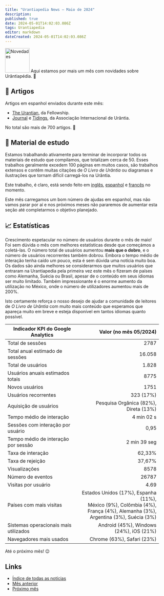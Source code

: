 ```yaml
---
title: "Urantiapedia News — Maio de 2024"
description: 
published: true
date: 2024-05-01T14:02:03.086Z
tags: Urantiapedia
editor: markdown
dateCreated: 2024-05-01T14:02:03.086Z
---
```


<img src="/_assets/svg/icon-news.svg" alt="Novedades" style="width: 80px;"> Aqui estamos por mais um mês com novidades sobre Urântiapédia. :mega:

## :page_with_curl: Artigos

Artigos em espanhol enviados durante este mês:

- [The Urantian](/es/index/articles_the_urantian), da Fellowship.
- [Journal](/es/index/articles_iua_journal) e [Tidings](/es/index/articles_iua_tidings), da Associação Internacional de Urântia.

No total são mais de 700 artigos. :clap:

## :notebook: Material de estudo

Estamos trabalhando ativamente para terminar de incorporar todos os materiais de estudo que compilamos, que totalizam cerca de 50. Esses trabalhos geralmente excedem 100 páginas em muitos casos, são trabalhos extensos e contêm muitas citações de _O Livro de Urântia_ ou diagramas e ilustrações que tornam difícil carregá-los na Urântia.

Este trabalho, é claro, está sendo feito em [inglês](/en/index/study_aids), [espanhol](/es/index/study_aids) e [francês](/fr/index/study_aids) no momento.

Este mês carregamos um bom número de ajudas em espanhol, mas não vamos parar por aí e nos próximos meses não pararemos de aumentar esta seção até completarmos o objetivo planejado.

## :chart_with_upwards_trend: Estatísticas

Crescimento espetacular no número de usuários durante o mês de maio! Foi sem dúvida o mês com melhores estatísticas desde que começámos a coletá-las. O número total de usuários aumentou **mais que o dobro**, e o número de usuários recorrentes também dobrou. Embora o tempo médio de interação tenha caído um pouco, esta é sem dúvida uma notícia muito boa. Os dados são ainda melhores se considerarmos que muitos usuários que entraram na Urantiapedia pela primeira vez este mês o fizeram de países como Alemanha, Suécia ou Brasil, apesar de o conteúdo em seus idiomas ser muito limitado. Também impressionante é o enorme aumento da utilização no México, onde o número de utilizadores aumentou mais de 200%.

Isto certamente reforça o nosso desejo de ajudar a comunidade de leitores de _O Livro de Urântia_ com muito mais conteúdo que esperamos que apareça muito em breve e esteja disponível em tantos idiomas quanto possível.

Indicador KPI do Google Analytics | Valor (no mês 05/2024) 
--- | ---:
Total de sessões | 2787 
Total anual estimado de sessões | 16.058 
Total de usuários | 1.828 
Usuários anuais estimados totais | 8775
Novos usuários | 1751 
Usuários recorrentes | 323 (17%) 
Aquisição de usuários | Pesquisa Orgânica (82%), Direta (13%) 
Tempo médio de interação | 4 min 02 s 
Sessões com interação por usuário | 0,95 
Tempo médio de interação por sessão | 2 min 39 seg 
Taxa de interação | 62,33%
Taxa de rejeição | 37,67% 
Visualizações | 8578 
Número de eventos | 26787 
Visitas por usuário | 4.69 
Países com mais visitas | Estados Unidos (17%), Espanha (11%), <br>México (9%), Colômbia (4%), <br>França (4%), Alemanha (3%), <br>Argentina (3%), Suécia (3%) 
Sistemas operacionais mais utilizados | Android (45%), Windows (24%), iOS (21%) 
Navegadores mais usados ​​| Chrome (63%), Safari (23%) 

Até o próximo mês! :wink:

## Links

- [Índice de todas as notícias](/pt/news)
- [Mês anterior](/pt/news/2024/04)
- [Próximo mês](/pt/news/2024/06)